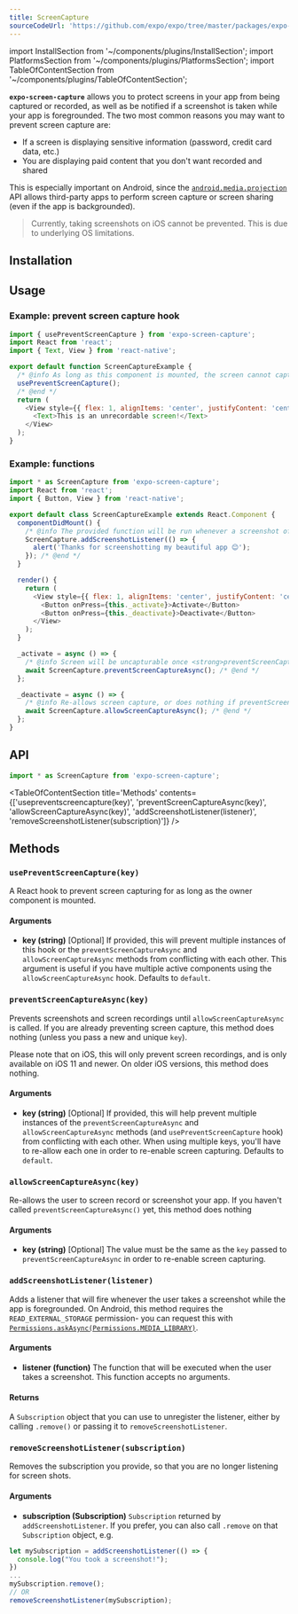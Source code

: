 ```yaml
---
title: ScreenCapture
sourceCodeUrl: 'https://github.com/expo/expo/tree/master/packages/expo-screen-capture'
---
```


import InstallSection from '~/components/plugins/InstallSection';
import PlatformsSection from '~/components/plugins/PlatformsSection';
import TableOfContentSection from '~/components/plugins/TableOfContentSection';

**`expo-screen-capture`** allows you to protect screens in your app from being captured or recorded, as well as be notified if a screenshot is taken while your app is foregrounded. The two most common reasons you may want to prevent screen capture are:

- If a screen is displaying sensitive information (password, credit card data, etc.)
- You are displaying paid content that you don't want recorded and shared

This is especially important on Android, since the [`android.media.projection`](https://developer.android.com/about/versions/android-5.0.html#ScreenCapture) API allows third-party apps to perform screen capture or screen sharing (even if the app is backgrounded).

> Currently, taking screenshots on iOS cannot be prevented. This is due to underlying OS limitations.

<PlatformsSection android emulator ios simulator />

## Installation

<InstallSection packageName="expo-screen-capture" />

## Usage

### Example: prevent screen capture hook

```javascript
import { usePreventScreenCapture } from 'expo-screen-capture';
import React from 'react';
import { Text, View } from 'react-native';

export default function ScreenCaptureExample {
  /* @info As long as this component is mounted, the screen cannot captured */
  usePreventScreenCapture();
  /* @end */
  return (
    <View style={{ flex: 1, alignItems: 'center', justifyContent: 'center' }}>
      <Text>This is an unrecordable screen!</Text>
    </View>
  );
}
```

### Example: functions

```javascript
import * as ScreenCapture from 'expo-screen-capture';
import React from 'react';
import { Button, View } from 'react-native';

export default class ScreenCaptureExample extends React.Component {
  componentDidMount() {
    /* @info The provided function will be run whenever a screenshot of your app is taken. */
    ScreenCapture.addScreenshotListener(() => {
      alert('Thanks for screenshotting my beautiful app 😊');
    }); /* @end */
  }

  render() {
    return (
      <View style={{ flex: 1, alignItems: 'center', justifyContent: 'center' }}>
        <Button onPress={this._activate}>Activate</Button>
        <Button onPress={this._deactivate}>Deactivate</Button>
      </View>
    );
  }

  _activate = async () => {
    /* @info Screen will be uncapturable once <strong>preventScreenCaptureAsync()</strong> is called. */
    await ScreenCapture.preventScreenCaptureAsync(); /* @end */
  };

  _deactivate = async () => {
    /* @info Re-allows screen capture, or does nothing if preventScreenCaptureAsync() was never called. */
    await ScreenCapture.allowScreenCaptureAsync(); /* @end */
  };
}
```

## API

```js
import * as ScreenCapture from 'expo-screen-capture';
```

<TableOfContentSection title='Methods' contents={['usepreventscreencapture(key)', 'preventScreenCaptureAsync(key)', 'allowScreenCaptureAsync(key)', 'addScreenshotListener(listener)', 'removeScreenshotListener(subscription)']} />

## Methods

### `usePreventScreenCapture(key)`

A React hook to prevent screen capturing for as long as the owner component is mounted.

#### Arguments

- **key (string)** [Optional] If provided, this will prevent multiple instances of this hook or the `preventScreenCaptureAsync` and `allowScreenCaptureAsync` methods from conflicting with each other. This argument is useful if you have multiple active components using the `allowScreenCaptureAsync` hook. Defaults to `default`.

### `preventScreenCaptureAsync(key)`

Prevents screenshots and screen recordings until `allowScreenCaptureAsync` is called. If you are already preventing screen capture, this method does nothing (unless you pass a new and unique `key`).

Please note that on iOS, this will only prevent screen recordings, and is only available on iOS 11 and newer. On older iOS versions, this method does nothing.

#### Arguments

- **key (string)** [Optional] If provided, this will help prevent multiple instances of the `preventScreenCaptureAsync` and `allowScreenCaptureAsync` methods (and `usePreventScreenCapture` hook) from conflicting with each other. When using multiple keys, you'll have to re-allow each one in order to re-enable screen capturing. Defaults to `default`.

### `allowScreenCaptureAsync(key)`

Re-allows the user to screen record or screenshot your app. If you haven't called `preventScreenCaptureAsync()` yet, this method does nothing

#### Arguments

- **key (string)** [Optional] The value must be the same as the `key` passed to `preventScreenCaptureAsync` in order to re-enable screen capturing.

### `addScreenshotListener(listener)`

Adds a listener that will fire whenever the user takes a screenshot while the app is foregrounded. On Android, this method requires the `READ_EXTERNAL_STORAGE` permission- you can request this with [`Permissions.askAsync(Permissions.MEDIA_LIBRARY)`](../sdk/permissions/#permissionsmedia_library).

#### Arguments

- **listener (function)** The function that will be executed when the user takes a screenshot. This function accepts no arguments.

#### Returns

A `Subscription` object that you can use to unregister the listener, either by calling `.remove()` or passing it to `removeScreenshotListener`.

### `removeScreenshotListener(subscription)`

Removes the subscription you provide, so that you are no longer listening for screen shots.

#### Arguments

- **subscription (Subscription)** `Subscription` returned by `addScreenshotListener`. If you prefer, you can also call `.remove` on that `Subscription` object, e.g.

```js
let mySubscription = addScreenshotListener(() => {
  console.log("You took a screenshot!");
})
...
mySubscription.remove();
// OR
removeScreenshotListener(mySubscription);
```
